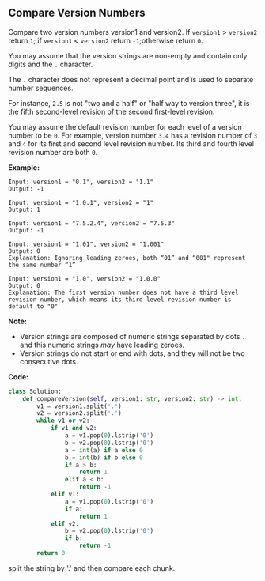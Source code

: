## Compare Version Numbers
Compare two version numbers version1 and version2.
If `version1` > `version2` return `1`; if `version1` < `version2` return `-1`;otherwise return `0`.

You may assume that the version strings are non-empty and contain only digits and the `.` character.

The `.` character does not represent a decimal point and is used to separate number sequences.

For instance, `2.5` is not "two and a half" or "half way to version three", it is the fifth second-level revision of the second first-level revision.

You may assume the default revision number for each level of a version number to be `0`. For example, version number `3.4` has a revision number of `3` and `4` for its first and second level revision number. Its third and fourth level revision number are both `0`.

**Example:**

```
Input: version1 = "0.1", version2 = "1.1"
Output: -1
```
```
Input: version1 = "1.0.1", version2 = "1"
Output: 1
```
```
Input: version1 = "7.5.2.4", version2 = "7.5.3"
Output: -1
```
```
Input: version1 = "1.01", version2 = "1.001"
Output: 0
Explanation: Ignoring leading zeroes, both “01” and “001" represent the same number “1”
```
```
Input: version1 = "1.0", version2 = "1.0.0"
Output: 0
Explanation: The first version number does not have a third level revision number, which means its third level revision number is default to "0"
```

**Note:**

* Version strings are composed of numeric strings separated by dots `.` and this numeric strings *may* have leading zeroes.
* Version strings do not start or end with dots, and they will not be two consecutive dots.

**Code:**

```python
class Solution:
    def compareVersion(self, version1: str, version2: str) -> int:
        v1 = version1.split('.')
        v2 = version2.split('.')
        while v1 or v2:
            if v1 and v2:
                a = v1.pop(0).lstrip('0')
                b = v2.pop(0).lstrip('0')
                a = int(a) if a else 0
                b = int(b) if b else 0
                if a > b:
                    return 1
                elif a < b:
                    return -1
            elif v1:
                a = v1.pop(0).lstrip('0')
                if a:
                    return 1
            elif v2:
                b = v2.pop(0).lstrip('0')
                if b:
                    return -1
        return 0
```
split the string by '.' and then compare each chunk.
